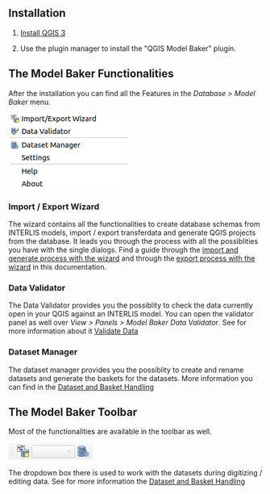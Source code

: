 ## Installation

1. [Install QGIS 3](https://qgis.org/en/site/forusers/download.html)

2. Use the plugin manager to install the "QGIS Model Baker" plugin.

## The Model Baker Functionalities

After the installation you can find all the Features in the *Database > Model Baker* menu.

![menu](../assets/menu.png)

### Import / Export Wizard
The wizard contains all the functionalities to create database schemas from INTERLIS models, import / export transferdata and generate QGIS projects from the database. It leads you through the process with all the possiblities you have with the single dialogs. Find a guide through the [import and generate process with the wizard](../import_workflow/) and through the [export process with the wizard](../export_workflow/) in this documentation.

### Data Validator
The Data Validator provides you the possiblity to check the data currently open in your QGIS against an INTERLIS model. You can open the validator panel as well over *View > Panels > Model Baker Data Validator*. See for more information about it [Validate Data]()

### Dataset Manager
The dataset manager provides you the possiblity to create and rename datasets and generate the baskets for the datasets. More information you can find in the [Dataset and Basket Handling](../background_info/basket_handling.md)

## The Model Baker Toolbar
Most of the functionalities are available in the toolbar as well.

![toolbar](../assets/toolbar.png)

The dropdown box there is used to work with the datasets during digitizing / editing data. See for more information the [Dataset and Basket Handling](../background_info/basket_handling.md)
